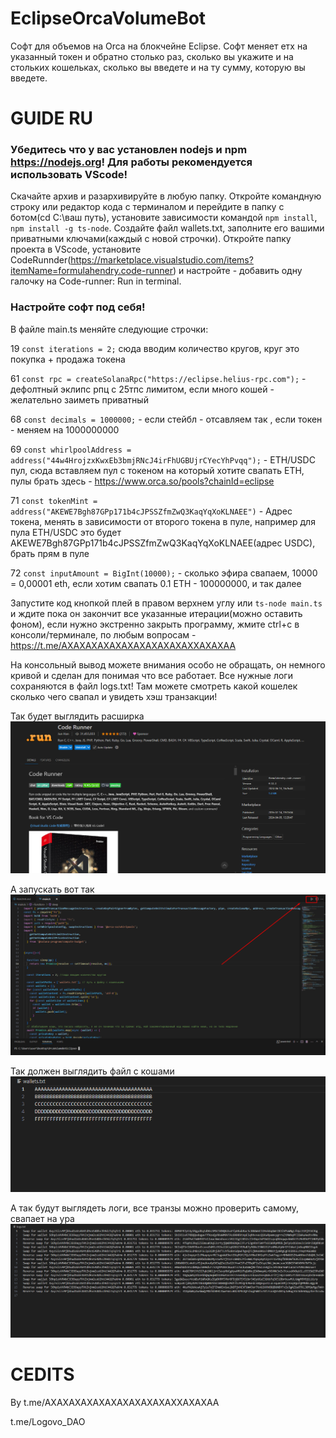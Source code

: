 # EclipseOrcaVolumeBot
Софт для объемов на Orca на блокчейне Eclipse.
Софт меняет етх на указанный токен и обратно столько раз, сколько вы укажите и на стольких кошельках, сколько вы введете и на ту сумму, которую вы введете.
# GUIDE RU
### Убедитесь что у вас установлен nodejs и npm https://nodejs.org! Для работы рекомендуется использовать VScode!
Скачайте архив и разархивируйте в любую папку. Откройте командную строку или редактор кода с терминалом и перейдите в папку с ботом(cd C:\ваш путь\), установите зависимости командой ```npm install```, ```npm install -g ts-node```.
Создайте файл wallets.txt, заполните его вашими приватными ключами(каждый с новой строчки). Откройте папку проекта в VScode, установите CodeRunnder(https://marketplace.visualstudio.com/items?itemName=formulahendry.code-runner) и настройте - добавить одну галочку на Code-runner: Run in terminal.
### Настройте софт под себя!
В файле main.ts меняйте следующие строчки:

19 ```const iterations = 2;``` сюда вводим количество кругов, круг это покупка + продажа токена

61 ```const rpc = createSolanaRpc("https://eclipse.helius-rpc.com");``` -  дефолтный эклипс рпц с 25тпс лимитом, если много кошей - желательно заиметь приватный

68 ```const decimals = 1000000;``` - если стейбл - отсавляем так , если токен - меняем на 1000000000

69 ```const whirlpoolAddress = address("44w4HrojzxKwxEb3bmjRNcJ4irFhUGBUjrCYecYhPvqq");``` - ETH/USDC пул, сюда вставляем пул с токеном на который хотите свапать ETH, пулы брать здесь - https://www.orca.so/pools?chainId=eclipse

71 ```const tokenMint = address("AKEWE7Bgh87GPp171b4cJPSSZfmZwQ3KaqYqXoKLNAEE")``` - Адрес токена, менять в зависимости от второго токена в пуле, например для пула ETH/USDC это будет AKEWE7Bgh87GPp171b4cJPSSZfmZwQ3KaqYqXoKLNAEE(адрес USDC), брать прям в пуле

72 ```const inputAmount = BigInt(10000);``` - сколько эфира свапаем, 10000 = 0,00001 eth, если хотим свапать 0.1 ETH - 100000000, и так далее

Запустите код кнопкой плей в правом верхнем углу или ```ts-node main.ts``` и ждите пока он закончит все указанные итерации(можно оставить фоном), если нужно экстренно закрыть программу, жмите ctrl+c в консоли/терминале, по любым вопросам - https://t.me/AXAXAXAXAXAXAXAXAXAXAXXAXAXAA

На консольный вывод можете внимания особо не обращать, он немного кривой и сделан для понимая что все работает. Все нужные логи сохраняются в файл logs.txt! Там можете смотреть какой кошелек сколько чего свапал и увидеть хэш транзакции!

Так будет выглядить расширка
![alt text](image.png)

А запускать вот так
![alt text](image-1.png)

Так должен выглядить файл с кошами
![alt text](image-2.png)

А так будут выглядеть логи, все транзы можно проверить самому, свапает на ура
![alt text](image-3.png)

# CEDITS
By t.me/AXAXAXAXAXAXAXAXAXAXAXXAXAXAA

t.me/Logovo_DAO
